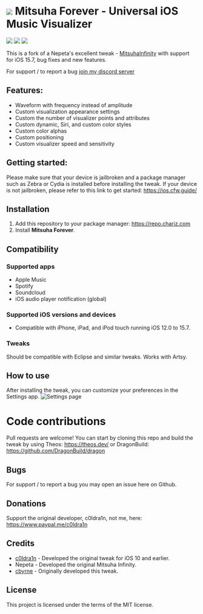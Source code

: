 # ![](icon@2x.png) Mitsuha Forever - Universal iOS Music Visualizer
![](mitsuha-forever-1.jpg)
![](mitsuha-forever-2.jpg)
![](mitsuha-forever-3.jpg)

This is a fork of a Nepeta's excellent tweak - [MitsuhaInfinity](https://github.com/Nepeta/MitsuhaInfinity) with support for iOS 15.7, bug fixes and new features.

For support / to report a bug [join my discord server](https://discord.gg/J2Tmaqy)

## Features:
* Waveform with frequency instead of amplitude
* Custom visualization appearance settings
* Custom the number of visualizer points and attributes
* Custom dynamic, Siri, and custom color styles
* Custom color alphas
* Custom positioning
* Custom visualizer speed and sensitivity

## Getting started:

Please make sure that your device is jailbroken and a package manager such as Zebra or Cydia is installed before installing the tweak.
If your device is not jailbroken, please refer to this link to get started: https://ios.cfw.guide/

## Installation

1. Add this repository to your package manager: https://repo.chariz.com
2. Install **Mitsuha Forever**.

## Compatibility

### Supported apps

* Apple Music
* Spotify
* Soundcloud
* iOS audio player notification (global)

### Supported iOS versions and devices

* Compatible with iPhone, iPad, and iPod touch running iOS 12.0 to 15.7.

### Tweaks

Should be compatible with Eclipse and similar tweaks.
Works with Artsy.

## How to use

After installing the tweak, you can customize your preferences in the Settings app.
![Settings page](mitsuha_forever_tweak.625x0-is.jpg)

# Code contributions

Pull requests are welcome!
You can start by cloning this repo and build the tweak by using Theos: https://theos.dev/ or DragonBuild: https://github.com/DragonBuild/dragon

## Bugs

For support / to report a bug you may open an issue here on Github.


## Donations

Support the original developer, c0ldra1n, not me, here: https://www.paypal.me/c0ldra1n

## Credits

* [c0ldra1n](https://github.com/c0ldra1n/) - Developed the original tweak for iOS 10 and earlier.
* Nepeta - Developed the original Mitsuha Infinity.
* [cbyrne](https://github.com/conorthedev) - Originally developed this tweak.

## License

This project is licensed under the terms of the MIT license.